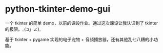 # python-tkinter-demo-gui
一个 tkinter 的简单 demo，以前的课设作业。通过这次课设让我认识到了 tkinter 的极限。\_(:з」∠)_

基于 tkinter + pygame 实现的电子宠物 + 音频播放器，还有其他乱七八糟的小功能。
